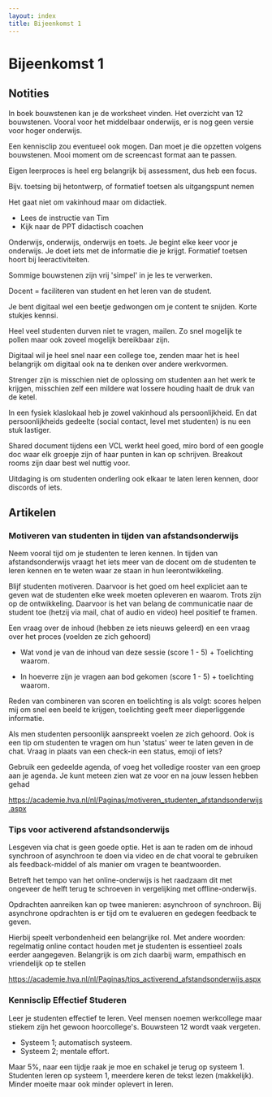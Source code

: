```yaml
---
layout: index
title: Bijeenkomst 1
---
```


# Bijeenkomst 1

## Notities

In boek bouwstenen kan je de worksheet vinden. Het overzicht van 12 bouwstenen. Vooral voor het middelbaar onderwijs, er is nog geen versie voor hoger onderwijs.

Een kennisclip zou eventueel ook mogen. Dan moet je die opzetten volgens bouwstenen. Mooi moment om de screencast format aan te passen.

Eigen leerproces is heel erg belangrijk bij assessment, dus heb een focus.

Bijv. toetsing bij hetontwerp, of formatief toetsen als uitgangspunt nemen

Het gaat niet om vakinhoud maar om didactiek.

- Lees de instructie van Tim
- Kijk naar de PPT didactisch coachen

Onderwijs, onderwijs, onderwijs en toets. Je begint elke keer voor je onderwijs. Je doet iets met de informatie die je krijgt. Formatief toetsen hoort bij leeractiviteiten.

Sommige bouwstenen zijn vrij 'simpel' in je les te verwerken.

Docent = faciliteren van student en het leren van de student.

Je bent digitaal wel een beetje gedwongen om je content te snijden. Korte stukjes kennsi.

Heel veel studenten durven niet te vragen, mailen. Zo snel mogelijk te pollen maar ook zoveel mogelijk bereikbaar zijn.

Digitaal wil je heel snel naar een college toe, zenden maar het is heel belangrijk om digitaal ook na te denken over andere werkvormen.

Strenger zijn is misschien niet de oplossing om studenten aan het werk te krijgen, misschien zelf een mildere wat lossere houding haalt de druk van de ketel.

In een fysiek klaslokaal heb je zowel vakinhoud als persoonlijkheid. En dat persoonlijkheids gedeelte (social contact, level met studenten) is nu een stuk lastiger.

Shared document tijdens een VCL werkt heel goed, miro bord of een google doc waar elk groepje zijn of haar punten in kan op schrijven. Breakout rooms zijn daar best wel nuttig voor.

Uitdaging is om studenten onderling ook elkaar te laten leren kennen, door discords of iets.

## Artikelen

### Motiveren van studenten in tijden van afstandsonderwijs

Neem vooral tijd om je studenten te leren kennen. In tijden van afstandsonderwijs vraagt het iets meer van de docent om de studenten te leren kennen en te weten waar ze staan in hun leerontwikkeling.

Blijf studenten motiveren. Daarvoor is het goed om heel expliciet aan te geven wat de studenten elke week moeten opleveren en waarom. Trots zijn op de ontwikkeling. Daarvoor is het van belang de communicatie naar de student toe (hetzij via mail, chat of audio en video) heel positief te framen.

Een vraag over de inhoud (hebben ze iets nieuws geleerd) en een vraag over het proces (voelden ze zich gehoord)

- Wat vond je van de inhoud van deze sessie (score 1 - 5) + Toelichting waarom.

- In hoeverre zijn je vragen aan bod gekomen (score 1 - 5) + toelichting waarom.

Reden van combineren van scoren en toelichting is als volgt: scores helpen mij om snel een beeld te krijgen, toelichting geeft meer dieperliggende informatie.

Als men studenten persoonlijk aanspreekt voelen ze zich gehoord. Ook is een tip om studenten te vragen om hun 'status' weer te laten geven in de chat. Vraag in plaats van een check-in een status, emoji of iets?

Gebruik een gedeelde agenda, of voeg het volledige rooster van een groep aan je agenda. Je kunt meteen zien wat ze voor en na jouw lessen hebben gehad

https://academie.hva.nl/nl/Paginas/motiveren_studenten_afstandsonderwijs.aspx

### Tips voor activerend afstandsonderwijs

Lesgeven via chat is geen goede optie. Het is aan te raden om de inhoud synchroon of asynchroon te doen via video en de chat vooral te gebruiken als feedback-middel of als manier om vragen te beantwoorden.

Betreft het tempo van het online-onderwijs is het raadzaam dit met ongeveer de helft terug te schroeven in vergelijking met offline-onderwijs.

Opdrachten aanreiken kan op twee manieren: asynchroon of synchroon. Bij asynchrone opdrachten is er tijd om te evalueren en gedegen feedback te geven.

Hierbij speelt verbondenheid een belangrijke rol. Met andere woorden: regelmatig online contact houden met je studenten is essentieel zoals eerder aangegeven. Belangrijk is om zich daarbij warm, empathisch en vriendelijk op te stellen

https://academie.hva.nl/nl/Paginas/tips_activerend_afstandsonderwijs.aspx

### Kennisclip Effectief Studeren

Leer je studenten effectief te leren. Veel mensen noemen werkcollege maar stiekem zijn het gewoon hoorcollege's. Bouwsteen 12 wordt vaak vergeten.

- Systeem 1; automatisch systeem.
- Systeem 2; mentale effort.

Maar 5%, naar een tijdje raak je moe en schakel je terug op systeem 1. Studenten leren op systeem 1, meerdere keren de tekst lezen (makkelijk). Minder moeite maar ook minder oplevert in leren.
